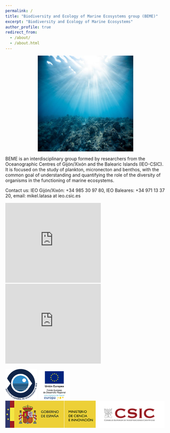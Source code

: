 ```yaml
---
permalink: /
title: "Biodiversity and Ecology of Marine Ecosystems group (BEME)"
excerpt: "Biodiversity and Ecology of Marine Ecosystems"
author_profile: true
redirect_from: 
  - /about/
  - /about.html
---
```




<img src="images/deepsea.jpeg" style="display:block; margin-left: auto; margin-right: auto" height="300" width="300"/>

BEME is an interdisciplinary group formed by researchers from the Oceanographic Centres of Gijón/Xixón and the Balearic Islands (IEO-CSIC). It is focused on the study of plankton, micronecton and benthos, with the common goal of understanding and quantifying the role of the diversity of organisms in the functioning of marine ecosystems.


Contact us: IEO Gijón/Xixón: +34 985 30 97 80, IEO Baleares: +34 971 13 37 20, 
            email: mikel.latasa at ieo.csic.es

<p>
  <iframe src="https://www.google.com/maps/embed?pb=!1m14!1m8!1m3!1d12305.224055888455!2d2.624423!3d39.552707!3m2!1i1024!2i768!4f13.1!3m3!1m2!1s0x0%3A0x859d518d82735362!2sCentro+Oceanogr%C3%A1fico+de+Baleares+-+Instituto+Espa%C3%B1ol+de+Oceanograf%C3%ADa!5e0!3m2!1ses!2ses!4v1556025388318!5m2!1ses!2ses" width="300" height="250" frameborder="0" style="border:0" allowfullscreen></iframe>
<iframe src="https://www.google.com/maps/embed?pb=!1m18!1m12!1m3!1d2892.095369647307!2d-5.695448684961143!3d43.542053867629456!2m3!1f0!2f0!3f0!3m2!1i1024!2i768!4f13.1!3m3!1m2!1s0xd367daddb89b4a1%3A0xdb8fb85650e0ed8a!2sCentro%20Oceanogr%C3%A1fico%20de%20Gij%C3%B3n!5e0!3m2!1ses!2ses!4v1678362221866!5m2!1ses!2ses" width="300" height="250" style="border:0;" allowfullscreen="" loading="lazy" referrerpolicy="no-referrer-when-downgrade"></iframe>
</p>
<p float="left">
  <img src="images/LogoIEOgr.jpg"   width="100"/>  
  <img src="images/logo-feder-trans.png"   width="100"/>
  <img src="images/logo_csic-habitual-370x63.png"   width="500"/>  
  
</p>


